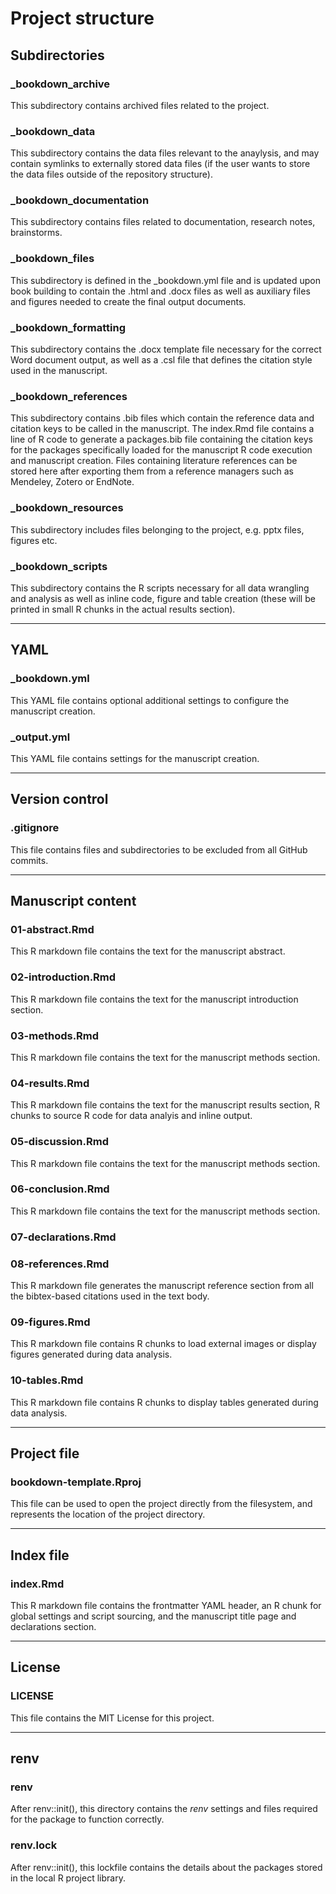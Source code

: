 # Project structure

## Subdirectories

### \_bookdown_archive

This subdirectory contains archived files related to the project.

### \_bookdown_data

This subdirectory contains the data files relevant to the anaylysis, and may contain symlinks to externally stored data files (if the user wants to store the data files outside of the repository structure).

### \_bookdown_documentation

This subdirectory contains files related to documentation, research notes, brainstorms.

### \_bookdown_files

This subdirectory is defined in the \_bookdown.yml file and is updated upon book building to contain the .html and .docx files as well as auxiliary files and figures needed to create the final output documents.

### \_bookdown_formatting

This subdirectory contains the .docx template file necessary for the correct Word document output, as well as a .csl file that defines the citation style used in the manuscript.

### \_bookdown_references

This subdirectory contains .bib files which contain the reference data and citation keys to be called in the manuscript. The index.Rmd file contains a line of R code to generate a packages.bib file containing the citation keys for the packages specifically loaded for the manuscript R code execution and manuscript creation. Files containing literature references can be stored here after exporting them from a reference managers such as Mendeley, Zotero or EndNote.

### \_bookdown_resources

This subdirectory includes files belonging to the project, e.g. pptx files, figures etc.

### \_bookdown_scripts

This subdirectory contains the R scripts necessary for all data wrangling and analysis as well as inline code, figure and table creation (these will be printed in small R chunks in the actual results section).

------------------------------------------------------------------------

## YAML

### \_bookdown.yml

This YAML file contains optional additional settings to configure the manuscript creation.

### \_output.yml

This YAML file contains settings for the manuscript creation.

------------------------------------------------------------------------

## Version control

### .gitignore

This file contains files and subdirectories to be excluded from all GitHub commits.

------------------------------------------------------------------------

## Manuscript content

### 01-abstract.Rmd

This R markdown file contains the text for the manuscript abstract.

### 02-introduction.Rmd

This R markdown file contains the text for the manuscript introduction section.

### 03-methods.Rmd

This R markdown file contains the text for the manuscript methods section.

### 04-results.Rmd

This R markdown file contains the text for the manuscript results section, R chunks to source R code for data analyis and inline output.

### 05-discussion.Rmd

This R markdown file contains the text for the manuscript methods section.

### 06-conclusion.Rmd

This R markdown file contains the text for the manuscript methods section.

### 07-declarations.Rmd

### 08-references.Rmd

This R markdown file generates the manuscript reference section from all the bibtex-based citations used in the text body.

### 09-figures.Rmd

This R markdown file contains R chunks to load external images or display figures generated during data analysis.

### 10-tables.Rmd

This R markdown file contains R chunks to display tables generated during data analysis.

------------------------------------------------------------------------

## Project file

### bookdown-template.Rproj

This file can be used to open the project directly from the filesystem, and represents the location of the project directory.

------------------------------------------------------------------------

## Index file

### index.Rmd

This R markdown file contains the frontmatter YAML header, an R chunk for global settings and script sourcing, and the manuscript title page and declarations section.

------------------------------------------------------------------------

## License

### LICENSE

This file contains the MIT License for this project.

------------------------------------------------------------------------

## renv

### renv

After renv::init(), this directory contains the *renv* settings and files required for the package to function correctly.

### renv.lock

After renv::init(), this lockfile contains the details about the packages stored in the local R project library.
